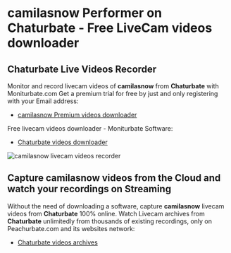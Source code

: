 # camilasnow Performer on Chaturbate - Free LiveCam videos downloader

## Chaturbate Live Videos Recorder

Monitor and record livecam videos of **camilasnow** from **Chaturbate** with Moniturbate.com
Get a premium trial for free by just and only registering with your Email address:
* [camilasnow Premium videos downloader](https://moniturbate.com/request-demo-licence-key.html)

Free livecam videos downloader - Moniturbate Software:
* [Chaturbate videos downloader](https://moniturbate.com/moniturbate-download-software.html)

![camilasnow livecam videos recorder](https://peachurnet.com/templates/moniturbate-software.png)


## Capture camilasnow videos from the Cloud and watch your recordings on Streaming

Without the need of downloading a software, capture **camilasnow** livecam videos from **Chaturbate** 100% online.
Watch Livecam archives from **Chaturbate** unlimitedly from thousands of existing recordings, only on Peachurbate.com and its websites network:
* [Chaturbate videos archives](https://peachurnet.com/)
